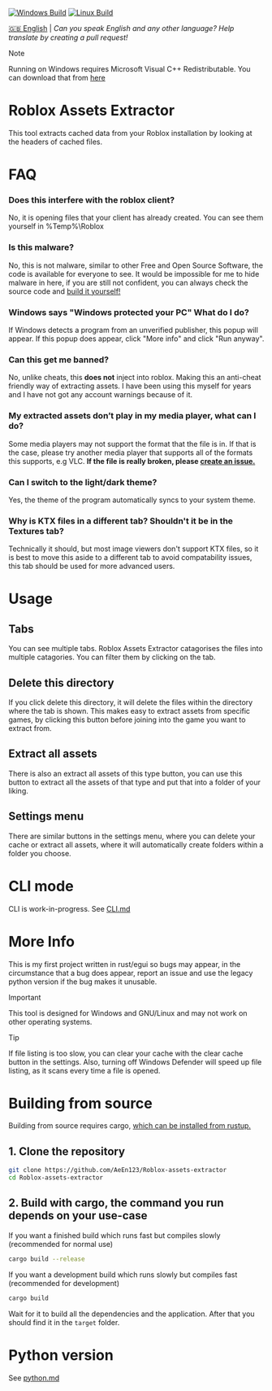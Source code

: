 [![Windows Build](https://github.com/AeEn123/Roblox-assets-extractor/actions/workflows/build_win.yml/badge.svg)](https://github.com/AeEn123/Roblox-assets-extractor/actions/workflows/build_win.yml)
[![Linux Build](https://github.com/AeEn123/Roblox-assets-extractor/actions/workflows/build_linux.yml/badge.svg)](https://github.com/AeEn123/Roblox-assets-extractor/actions/workflows/build_linux.yml)

[🇬🇧 English](/docs/en-GB/README.md) |
*Can you speak English and any other language? Help translate by creating a pull request!*
> [!NOTE]
> Running on Windows requires Microsoft Visual C++ Redistributable. You can download that from [here](https://learn.microsoft.com/en-us/cpp/windows/latest-supported-vc-redist?view=msvc-170#visual-studio-2015-2017-2019-and-2022)

# Roblox Assets Extractor
This tool extracts cached data from your Roblox installation by looking at the headers of cached files.

# FAQ
### Does this interfere with the roblox client?
No, it is opening files that your client has already created. You can see them yourself in %Temp%\Roblox

### Is this malware?
No, this is not malware, similar to other Free and Open Source Software, the code is available for everyone to see. It would be impossible for me to hide malware in here, if you are still not confident, you can always check the source code and [build it yourself!](#building-from-source)

### Windows says "Windows protected your PC" What do I do?
If Windows detects a program from an unverified publisher, this popup will appear. If this popup does appear, click "More info" and click "Run anyway".

### Can this get me banned?
No, unlike cheats, this **does not** inject into roblox. Making this an anti-cheat friendly way of extracting assets. I have been using this myself for years and I have not got any account warnings because of it.

### My extracted assets don’t play in my media player, what can I do?
Some media players may not support the format that the file is in. If that is the case, please try another media player that supports all of the formats this supports, e.g VLC. **If the file is really broken, please [create an issue.](https://github.com/AeEn123/Roblox-assets-extractor/issues)**

### Can I switch to the light/dark theme?
Yes, the theme of the program automatically syncs to your system theme.

### Why is KTX files in a different tab? Shouldn't it be in the Textures tab?
Technically it should, but most image viewers don't support KTX files, so it is best to move this aside to a different tab to avoid compatability issues, this tab should be used for more advanced users.

# Usage
## Tabs
You can see multiple tabs. Roblox Assets Extractor catagorises the files into multiple catagories. You can filter them by clicking on the tab.
## Delete this directory
If you click delete this directory, it will delete the files within the directory where the tab is shown. This makes easy to extract assets from specific games, by clicking this button before joining into the game you want to extract from.
## Extract all assets
There is also an extract all assets of this type button, you can use this button to extract all the assets of that type and put that into a folder of your liking.<br>
## Settings menu
There are similar buttons in the settings menu, where you can delete your cache or extract all assets, where it will automatically create folders within a folder you choose.

# CLI mode
CLI is work-in-progress.
See [CLI.md](/docs/en-GB/CLI.md)

# More Info
This is my first project written in rust/egui so bugs may appear, in the circumstance that a bug does appear, report an issue and use the legacy python version if the bug makes it unusable.

> [!IMPORTANT]
> This tool is designed for Windows and GNU/Linux and may not work on other operating systems.

> [!TIP]
> If file listing is too slow, you can clear your cache with the clear cache button in the settings. Also, turning off Windows Defender will speed up file listing, as it scans every time a file is opened.

# Building from source

Building from source requires cargo, [which can be installed from rustup.](https://rustup.rs/)

## 1. Clone the repository
```bash
git clone https://github.com/AeEn123/Roblox-assets-extractor
cd Roblox-assets-extractor
```
## 2. Build with cargo, the command you run depends on your use-case
If you want a finished build which runs fast but compiles slowly (recommended for normal use)
```bash
cargo build --release
```

If you want a development build which runs slowly but compiles fast (recommended for development)
```bash
cargo build
```
Wait for it to build all the dependencies and the application. After that you should find it in the `target` folder.

# Python version
See [python.md](/docs/en-GB/python.md)
